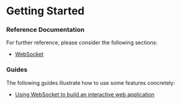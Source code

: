 # Getting Started

### Reference Documentation
For further reference, please consider the following sections:

* [WebSocket](https://docs.spring.io/spring-boot/docs/2.5.2/reference/htmlsingle/#boot-features-websockets)

### Guides
The following guides illustrate how to use some features concretely:

* [Using WebSocket to build an interactive web application](https://spring.io/guides/gs/messaging-stomp-websocket/)

